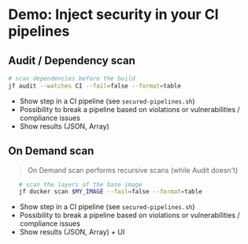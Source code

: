 # Demo: Inject security in your CI pipelines

## Audit / Dependency scan

```bash
# scan dependencies before the build
jf audit --watches CI --fail=false --format=table
```

* Show step in a CI pipeline (see ```secured-pipelines.sh```)
* Possibility to break a pipeline based on violations or vulnerabilities / compliance issues
* Show results (JSON, Array)

## On Demand scan

> On Demand scan performs recursive scans (while Audit doesn't)

```bash
   # scan the layers of the base image
   jf docker scan $MY_IMAGE --fail=false --format=table
```

* Show step in a CI pipeline (see ```secured-pipelines.sh```)
* Possibility to break a pipeline based on violations or vulnerabilities / compliance issues 
* Show results (JSON, Array) + UI
